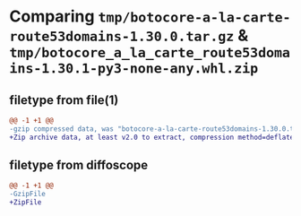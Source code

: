 # Comparing `tmp/botocore-a-la-carte-route53domains-1.30.0.tar.gz` & `tmp/botocore_a_la_carte_route53domains-1.30.1-py3-none-any.whl.zip`

## filetype from file(1)

```diff
@@ -1 +1 @@
-gzip compressed data, was "botocore-a-la-carte-route53domains-1.30.0.tar", last modified: Tue Jul  4 01:45:00 2023, max compression
+Zip archive data, at least v2.0 to extract, compression method=deflate
```

## filetype from diffoscope

```diff
@@ -1 +1 @@
-GzipFile
+ZipFile
```

